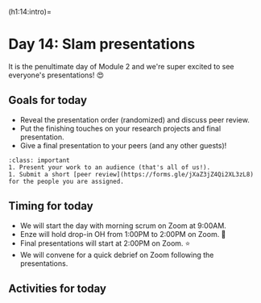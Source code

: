 (h1:14:intro)=
# Day 14: Slam presentations

It is the penultimate day of Module 2 and we're super excited to see everyone's presentations! 😍



## Goals for today

- Reveal the presentation order (randomized) and discuss peer review.
- Put the finishing touches on your research projects and final presentation.
- Give a final presentation to your peers (and any other guests)!

```{admonition} Milestone
:class: important
1. Present your work to an audience (that's all of us!).
1. Submit a short [peer review](https://forms.gle/jXaZ3jZ4Qi2XL3zL8) for the people you are assigned.
```


## Timing for today

- We will start the day with morning scrum on Zoom at 9:00AM.
- Enze will hold drop-in OH from 1:00PM to 2:00PM on Zoom. 🎋
- Final presentations will start at 2:00PM on Zoom. ⭐
- We will convene for a quick debrief on Zoom following the presentations.



## Activities for today

```{tableofcontents}
```


